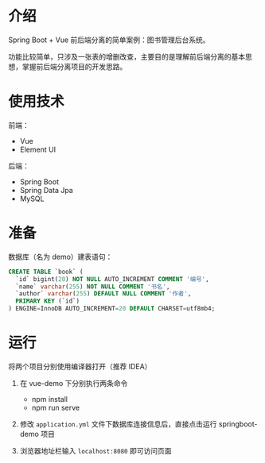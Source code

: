 # 介绍

Spring Boot + Vue 前后端分离的简单案例：图书管理后台系统。

功能比较简单，只涉及一张表的增删改查，主要目的是理解前后端分离的基本思想，掌握前后端分离项目的开发思路。

# 使用技术

前端：

- Vue
- Element UI

后端：

- Spring Boot
- Spring Data Jpa
- MySQL

# 准备

数据库（名为 demo）建表语句：

```sql
CREATE TABLE `book` (
  `id` bigint(20) NOT NULL AUTO_INCREMENT COMMENT '编号',
  `name` varchar(255) NOT NULL COMMENT '书名',
  `author` varchar(255) DEFAULT NULL COMMENT '作者',
  PRIMARY KEY (`id`)
) ENGINE=InnoDB AUTO_INCREMENT=20 DEFAULT CHARSET=utf8mb4;
```

# 运行

将两个项目分别使用编译器打开（推荐 IDEA）

1. 在 vue-demo 下分别执行两条命令
   - npm install
   - npm run serve

2. 修改 `application.yml` 文件下数据库连接信息后，直接点击运行 springboot-demo 项目

3. 浏览器地址栏输入 `localhost:8080` 即可访问页面
